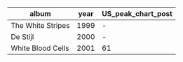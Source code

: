 |album|year|US_peak_chart_post|
|-----------------|----|------------------|
|The White Stripes|1999|-|
|De	Stijl|2000|-|
|White Blood Cells|2001|61|